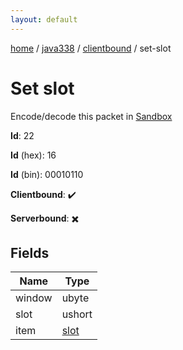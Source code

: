 ```yaml
---
layout: default
---
```


[home](/)  /  [java338](/protocol/java338)  /  [clientbound](/protocol/java338/clientbound)  /  set-slot

# Set slot

Encode/decode this packet in [Sandbox](../../../sandbox/java338#clientbound.set_slot)

**Id**: 22

**Id** (hex): 16

**Id** (bin): 00010110

**Clientbound**: ✔️

**Serverbound**: ✖️

## Fields

Name | Type
---|---
window | ubyte
slot | ushort
item | [slot](/protocol/java338/types/slot)
